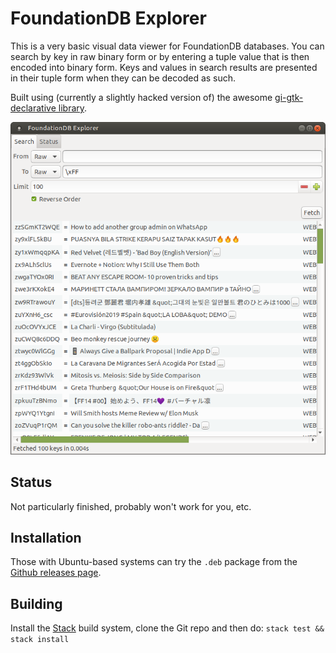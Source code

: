 # FoundationDB Explorer

This is a very basic visual data viewer for FoundationDB databases. You can search by key in raw binary form or by entering a tuple value that is then encoded into binary form. Keys and values in search results are presented in their tuple form when they can be decoded as such.

Built using (currently a slightly hacked version of) the awesome [gi-gtk-declarative library](https://github.com/owickstrom/gi-gtk-declarative/).

![Screenshot](./docs/example.png)

## Status

Not particularly finished, probably won't work for you, etc.

## Installation

Those with Ubuntu-based systems can try the `.deb` package from the [Github releases page](https://github.com/Dretch/foundationdb-explorer/releases).

## Building

Install the [Stack](https://docs.haskellstack.org/en/stable/README/) build system, clone the Git repo and then do: `stack test && stack install`
